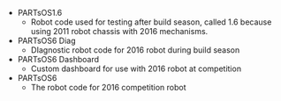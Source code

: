 - PARTsOS1.6
  - Robot code used for testing after build season, called 1.6 because using 2011 robot chassis with 2016 mechanisms.
- PARTsOS6 Diag
  - DIagnostic robot code for 2016 robot during build season
- PARTsOS6 Dashboard
  - Custom dashboard for use with 2016 robot at competition
- PARTsOS6
  - The robot code for 2016 competition robot
